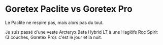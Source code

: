 # Goretex Paclite vs Goretex Pro

Le Paclite ne respire pas, mais alors pas du tout.

Je suis passé d'une veste Arcteryx Beta Hybrid LT à une Haglöfs Roc Spirit (3 couches, Goretex Pro): c'est le jour et la nuit.